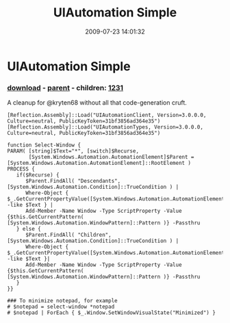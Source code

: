 ﻿---
pid:            1227
poster:         Joel Bennett
title:          UIAutomation Simple
date:           2009-07-23 14:01:32
format:         posh
parent:         990
parent:         990
children:       1231
---

# UIAutomation Simple

### [download](1227.ps1) - [parent](990.md) - children: [1231](1231.md)

A cleanup for @kryten68 without all that code-generation cruft.

```posh
[Reflection.Assembly]::Load("UIAutomationClient, Version=3.0.0.0, Culture=neutral, PublicKeyToken=31bf3856ad364e35")
[Reflection.Assembly]::Load("UIAutomationTypes, Version=3.0.0.0, Culture=neutral, PublicKeyToken=31bf3856ad364e35")

function Select-Window {
PARAM( [string]$Text="*", [switch]$Recurse,
       [System.Windows.Automation.AutomationElement]$Parent = [System.Windows.Automation.AutomationElement]::RootElement ) 
PROCESS {
   if($Recurse) {
      $Parent.FindAll( "Descendants", [System.Windows.Automation.Condition]::TrueCondition ) | 
      Where-Object { $_.GetCurrentPropertyValue([System.Windows.Automation.AutomationElementIdentifiers]::NameProperty)  -like $Text } |
      Add-Member -Name Window -Type ScriptProperty -Value {$this.GetCurrentPattern( [System.Windows.Automation.WindowPattern]::Pattern )} -Passthru
   } else {
      $Parent.FindAll( "Children", [System.Windows.Automation.Condition]::TrueCondition ) | 
      Where-Object { $_.GetCurrentPropertyValue([System.Windows.Automation.AutomationElementIdentifiers]::NameProperty)  -like $Text }|
      Add-Member -Name Window -Type ScriptProperty -Value {$this.GetCurrentPattern( [System.Windows.Automation.WindowPattern]::Pattern )} -Passthru
   }
}}

### To minimize notepad, for example
# $notepad = select-window *notepad
# $notepad | ForEach { $_.Window.SetWindowVisualState("Minimized") }
```
